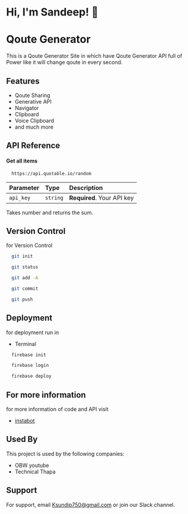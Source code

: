 
# Hi, I'm Sandeep! 👋


# Qoute Generator 

This is a Qoute Generator Site in which have Qoute Generator API full of Power like it will change qoute in every second.

## Features

- Qoute Sharing
- Generative API
- Navigator
 - Clipboard 
- Voice Clipboard 
- and much more


## API Reference

#### Get all items

```http
  https://api.quotable.io/random
```

| Parameter | Type     | Description                |
| :-------- | :------- | :------------------------- |
| `api_key` | `string` | **Required**. Your API key |

Takes number and returns the sum.


## Version Control

for Version Control

```bash
  git init
```

```bash
  git status
```
```bash
  git add -A
```
```bash
  git commit
```
```bash
  git push
```
## Deployment 

for deployment run in
- Terminal 

```bash
  firebase init
```

```bash
  firebase login
```
```bash
  firebase deploy
```
## For more information
for more information of code and API visit

- [instabot ](https://github.com/lukePeavey/quotable)


## Used By

This project is used by the following companies:

- OBW youtube
- Technical Thapa


## Support

For support, email Ksundip750@gmail.com or join our Slack channel.

